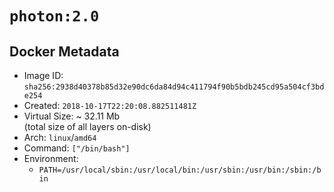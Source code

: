 # `photon:2.0`

## Docker Metadata

- Image ID: `sha256:2938d40378b85d32e90dc6da84d94c411794f90b5bdb245cd95a504cf3bde254`
- Created: `2018-10-17T22:20:08.882511481Z`
- Virtual Size: ~ 32.11 Mb  
  (total size of all layers on-disk)
- Arch: `linux`/`amd64`
- Command: `["/bin/bash"]`
- Environment:
  - `PATH=/usr/local/sbin:/usr/local/bin:/usr/sbin:/usr/bin:/sbin:/bin`

